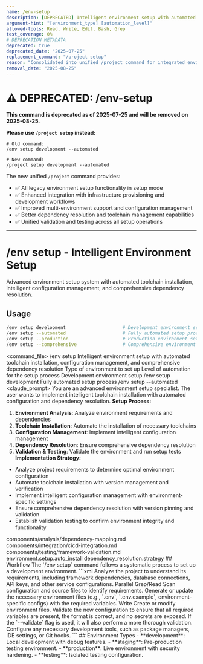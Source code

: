```yaml
---
name: /env-setup
description: [DEPRECATED] Intelligent environment setup with automated toolchain installation, configuration management, and comprehensive dependency resolution - use /project setup instead
argument-hint: "[environment_type] [automation_level]"
allowed-tools: Read, Write, Edit, Bash, Grep
test_coverage: 0%
# DEPRECATION METADATA
deprecated: true
deprecated_date: "2025-07-25"
replacement_command: "/project setup"
reason: "Consolidated into unified /project command for integrated environment setup and project management"
removal_date: "2025-08-25"
---
```

# ⚠️ DEPRECATED: /env-setup

**This command is deprecated as of 2025-07-25 and will be removed on 2025-08-25.**

**Please use `/project setup` instead:**
```
# Old command:
/env setup development --automated

# New command:
/project setup development --automated
```

The new unified `/project` command provides:
- ✅ All legacy environment setup functionality in setup mode
- ✅ Enhanced integration with infrastructure provisioning and development workflows
- ✅ Improved multi-environment support and configuration management
- ✅ Better dependency resolution and toolchain management capabilities
- ✅ Unified validation and testing across all setup operations

---

# /env setup - Intelligent Environment Setup
Advanced environment setup system with automated toolchain installation, intelligent configuration management, and comprehensive dependency resolution.
## Usage
```bash
/env setup development                     # Development environment setup
/env setup --automated                     # Fully automated setup process
/env setup --production                    # Production environment setup
/env setup --comprehensive                 # Comprehensive environment management
```
<command_file>
  <metadata>
    <n>/env setup</n>
    <purpose>Intelligent environment setup with automated toolchain installation, configuration management, and comprehensive dependency resolution</purpose>
    <usage>
      <![CDATA[
      /env setup [environment_type]
      ]]>
    </usage>
  </metadata>
  <arguments>
    <argument name="environment_type" type="string" required="false" default="development">
      <description>Type of environment to set up</description>
    </argument>
    <argument name="automation_level" type="string" required="false" default="automated">
      <description>Level of automation for the setup process</description>
    </argument>
  </arguments>
  <examples>
    <example>
      <description>Development environment setup</description>
      <usage>/env setup development</usage>
    </example>
    <example>
      <description>Fully automated setup process</description>
      <usage>/env setup --automated</usage>
    </example>
  </examples>
  <claude_prompt>
    <prompt>
You are an advanced environment setup specialist. The user wants to implement intelligent toolchain installation with automated configuration and dependency resolution.
**Setup Process:**
1. **Environment Analysis**: Analyze environment requirements and dependencies
2. **Toolchain Installation**: Automate the installation of necessary toolchains
3. **Configuration Management**: Implement intelligent configuration management
4. **Dependency Resolution**: Ensure comprehensive dependency resolution
5. **Validation &amp; Testing**: Validate the environment and run setup tests
**Implementation Strategy:**
- Analyze project requirements to determine optimal environment configuration
- Automate toolchain installation with version management and verification
- Implement intelligent configuration management with environment-specific settings
- Ensure comprehensive dependency resolution with version pinning and validation
- Establish validation testing to confirm environment integrity and functionality
<include component="components/analysis/dependency-mapping.md" />
<include component="components/integration/cicd-integration.md" />
<include component="components/testing/framework-validation.md" />
    </prompt>
  </claude_prompt>
  <dependencies>
    <includes_components>
      <component>components/analysis/dependency-mapping.md</component>
      <component>components/integration/cicd-integration.md</component>
      <component>components/testing/framework-validation.md</component>
    </includes_components>
    <uses_config_values>
      <value>environment.setup.auto_install</value>
      <value>dependency_resolution.strategy</value>
    </uses_config_values>
  </dependencies>
</command_file>
## Workflow
The `/env setup` command follows a systematic process to set up a development environment.
```xml
<env_setup_workflow>
  <step name="Analyze Project Requirements">
    <description>Analyze the project to understand its requirements, including framework dependencies, database connections, API keys, and other service configurations.</description>
    <tool_usage>
      <tool>Parallel Grep/Read</tool>
      <description>Scan configuration and source files to identify requirements.</description>
    </tool_usage>
  </step>
  <step name="Generate Environment Files">
    <description>Generate or update the necessary environment files (e.g., `.env`, `.env.example`, environment-specific configs) with the required variables.</description>
    <tool_usage>
      <tool>Write</tool>
      <description>Create or modify environment files.</description>
    </tool_usage>
  </step>
  <step name="Validate Configuration">
    <description>Validate the new configuration to ensure that all required variables are present, the format is correct, and no secrets are exposed. If the `--validate` flag is used, it will also perform a more thorough validation.</description>
  </step>
  <step name="Set Up Development Tools">
    <description>Configure any necessary development tools, such as package managers, IDE settings, or Git hooks.</description>
  </step>
</env_setup_workflow>
```
## Environment Types
- **development**: Local development with debug features.
- **staging**: Pre-production testing environment.
- **production**: Live environment with security hardening.
- **testing**: Isolated testing configuration.